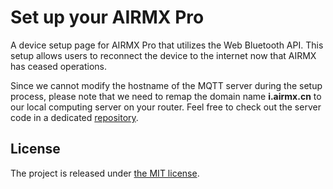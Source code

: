 # Set up your AIRMX Pro

A device setup page for AIRMX Pro that utilizes the Web Bluetooth API.
This setup allows users to reconnect the device to the internet now that
AIRMX has ceased operations.

Since we cannot modify the hostname of the MQTT server during the setup
process, please note that we need to remap the domain name __i.airmx.cn__
to our local computing server on your router. Feel free to check out the
server code in a dedicated [repository](https://github.com/openairmx/server).

## License

The project is released under [the MIT license](LICENSE.md).
